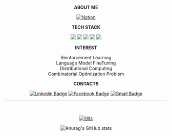 <div align=center>
	
<b> ABOUT ME </b></h2> 

[![Notion](https://img.shields.io/badge/Notion-%23000000.svg?style=for-the-badge&logo=notion&logoColor=white)](https://wooshikm.notion.site/d2113c9f441f46938487f1131b71042b?pvs=4)


<b> TECH STACK </b></h2>  

<!--https://img.shields.io/badge/텍스트-뱃지컬러?style=flat-square&logo=이모지이름&logoColor=white-->
<img src="https://img.shields.io/badge/Python-3776AB?style=for-the-badge&logo=Python&logoColor=white"/></a>
<img src="https://img.shields.io/badge/c++-00599C?style=for-the-badge&logo=c%2B%2B&logoColor=white"/></a>
<img src="https://img.shields.io/badge/Markdown-00000?style=for-the-badge&logo=Markdown&logoColor=white"/></a>
<img src="https://img.shields.io/badge/HTML5-E34F26?style=for-the-badge&logo=HTML5&logoColor=white"/></a> 
<img src="https://img.shields.io/badge/Illustrator-FF9A00?style=for-the-badge&logo=AdobeIllustrator&logoColor=white"/></a> 
</div>

<div align=center> <b> INTEREST </b></h1>  

<br/>

Reinforcement Learning <br/>
Language Model FineTuning <br/>
Distributional Computing <br/>
Combinatorial Opitmization Problem

</div>

<div align=center>  <b> CONTACTS </b></h2> 

<br/>

[![Linkedin Badge](https://img.shields.io/badge/-LinkedIn-blue?style=for-the-badge&logo=Linkedin&logoColor=white&link=https://www.linkedin.com/in/wooshik-myung-b0088a1b1/)](https://www.linkedin.com/in/wooshik-myung-b0088a1b1/)
[![Facebook Badge](https://img.shields.io/badge/facebook-1877f2?style=for-the-badge&logo=facebook&logoColor=white&link=https://www.facebook.com/zzsza)](https://www.facebook.com/profile.php?id=100006421112520)
[![Gmail Badge](https://img.shields.io/badge/Gmail-d14836?style=for-the-badge&logo=Gmail&logoColor=white&link=mailto:wooshik.m@gmail.com)](mailto:wooshik.m@gmail.com)
	
 </div>

---
<br/>
<div align=center>

[![Hits](https://hits.seeyoufarm.com/api/count/incr/badge.svg?url=https%3A%2F%2Fgithub.com%2FWOOSHIK-M&count_bg=%2379C83D&title_bg=%23555555&icon=&icon_color=%23E7E7E7&title=hits&edge_flat=false)](https://hits.seeyoufarm.com)

![Anurag's GitHub stats](https://github-readme-stats.vercel.app/api?username=WOOSHIK-M&show_icons=true&theme=calm)
<!-- Theme
https://github.com/anuraghazra/github-readme-stats/blob/master/themes/README.md -->

</div>



<!--
**WOOSHIK-M/WOOSHIK-M** is a ✨ _special_ ✨ repository because its `README.md` (this file) appears on your GitHub profile.

Here are some ideas to get you started:

- 🔭 I’m currently working on ...
- 🌱 I’m currently learning ...
- 👯 I’m looking to collaborate on ...
- 🤔 I’m looking for help with ...
- 💬 Ask me about ...
- 📫 How to reach me: ...
- 😄 Pronouns: ...
- ⚡ Fun fact: ...
-->
